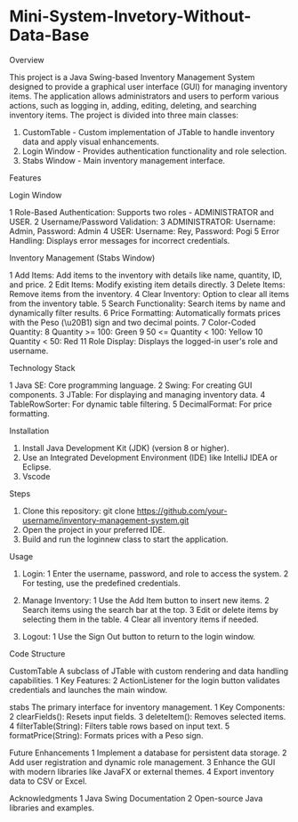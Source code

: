 # Mini-System-Invetory-Without-Data-Base

Overview

This project is a Java Swing-based Inventory Management System designed to provide a graphical user interface (GUI) for managing inventory items. The application allows administrators and users to perform various actions, such as logging in, adding, editing, deleting, and searching inventory items. The project is divided into three main classes:

1. CustomTable - Custom implementation of JTable to handle inventory data and apply visual enhancements.
2. Login Window - Provides authentication functionality and role selection.
3. Stabs Window - Main inventory management interface.

Features

Login Window

1 Role-Based Authentication: Supports two roles - ADMINISTRATOR and USER.
2 Username/Password Validation:
  3 ADMINISTRATOR: Username: Admin, Password: Admin
  4 USER: Username: Rey, Password: Pogi
5 Error Handling: Displays error messages for incorrect credentials.

Inventory Management (Stabs Window)

1 Add Items: Add items to the inventory with details like name, quantity, ID, and price.
2 Edit Items: Modify existing item details directly.
3 Delete Items: Remove items from the inventory.
4 Clear Inventory: Option to clear all items from the inventory table.
5 Search Functionality: Search items by name and dynamically filter results.
6 Price Formatting: Automatically formats prices with the Peso (\u20B1) sign and two decimal points.
7 Color-Coded Quantity:
  8 Quantity >= 100: Green
  9 50 <= Quantity < 100: Yellow
  10 Quantity < 50: Red
11 Role Display: Displays the logged-in user's role and username.

Technology Stack

1 Java SE: Core programming language.
2 Swing: For creating GUI components.
3 JTable: For displaying and managing inventory data.
4 TableRowSorter: For dynamic table filtering.
5 DecimalFormat: For price formatting.

Installation

1. Install Java Development Kit (JDK) (version 8 or higher).
2. Use an Integrated Development Environment (IDE) like IntelliJ IDEA or Eclipse.
3. Vscode

Steps

1. Clone this repository:
   git clone https://github.com/your-username/inventory-management-system.git
2. Open the project in your preferred IDE.
3. Build and run the loginnew class to start the application.

Usage

1. Login:
   1 Enter the username, password, and role to access the system.
   2 For testing, use the predefined credentials.

2. Manage Inventory:
   1 Use the Add Item button to insert new items.
   2 Search items using the search bar at the top.
   3 Edit or delete items by selecting them in the table.
   4 Clear all inventory items if needed.

3. Logout:
   1 Use the Sign Out button to return to the login window.

Code Structure

CustomTable
A subclass of JTable with custom rendering and data handling capabilities.
1 Key Features:
   2 ActionListener for the login button validates credentials and launches the main window.

stabs
The primary interface for inventory management.
1 Key Components:
   2 clearFields(): Resets input fields.
   3 deleteItem(): Removes selected items.
   4 filterTable(String): Filters table rows based on input text.
   5 formatPrice(String): Formats prices with a Peso sign.

Future Enhancements
   1 Implement a database for persistent data storage.
   2 Add user registration and dynamic role management.
   3 Enhance the GUI with modern libraries like JavaFX or external themes.
   4 Export inventory data to CSV or Excel.

Acknowledgments
   1 Java Swing Documentation
   2 Open-source Java libraries and examples.



